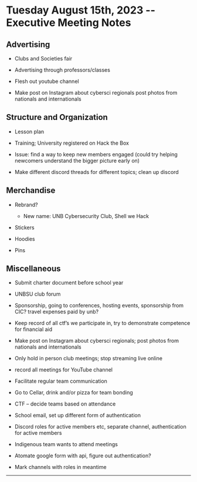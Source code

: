 # Tuesday August 15th, 2023  -- Executive Meeting Notes



## Advertising

* Clubs and Societies fair

* Advertising through professors/classes

* Flesh out youtube channel

* Make post on Instagram about cybersci regionals
post photos from nationals and internationals

## Structure and Organization

* Lesson plan 

* Training; University registered on Hack the Box

* Issue: find a way to keep new members engaged (could try helping newcomers understand
the bigger picture early on)

* Make different discord threads for different topics;
clean up discord




## Merchandise

* Rebrand? 
  * New name: UNB Cybersecurity Club, Shell we Hack 

* Stickers

* Hoodies

* Pins



## Miscellaneous

* Submit charter document before school year

* UNBSU club forum 

* Sponsorship, going to conferences, hosting events, sponsorship from CIC? travel expenses paid by unb?

* Keep record of all ctf’s we participate in, try to demonstrate competence for financial 
aid

* Make post on Instagram about cybersci regionals; post photos from nationals and internationals

* Only hold in person club  meetings; stop streaming live online

* record all meetings for YouTube channel



* Facilitate regular team communication

* Go to Cellar, drink and/or pizza for team bonding

* CTF – decide teams based on attendance

* School email, set up different form of authentication

* Discord roles for active members etc, separate channel, authentication for active members 

* Indigenous team wants to attend meetings

* Atomate google form with api, figure out authentication?

* Mark channels with roles in meantime


---
